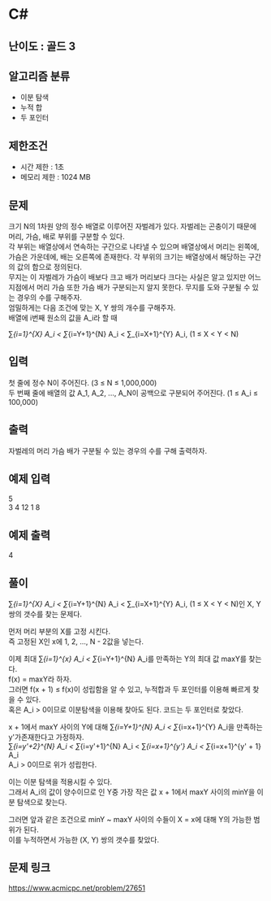 # C#

## 난이도 : 골드 3

## 알고리즘 분류
  - 이분 탐색
  - 누적 합
  - 두 포인터

## 제한조건
  - 시간 제한 : 1초
  - 메모리 제한 : 1024 MB

## 문제
크기 N의 1차원 양의 정수 배열로 이루어진 자벌레가 있다. 자벌레는 곤충이기 때문에 머리, 가슴, 배로 부위를 구분할 수 있다.<br/>
각 부위는 배열상에서 연속하는 구간으로 나타낼 수 있으며 배열상에서 머리는 왼쪽에, 가슴은 가운데에, 배는 오른쪽에 존재한다. 각 부위의 크기는 배열상에서 해당하는 구간의 값의 합으로 정의된다.<br/>
무지는 이 자벌레가 가슴이 배보다 크고 배가 머리보다 크다는 사실은 알고 있지만 어느 지점에서 머리 가슴 또한 가슴 배가 구분되는지 알지 못한다. 무지를 도와 구분될 수 있는 경우의 수를 구해주자.<br/>
엄밀하게는 다음 조건에 맞는 X, Y 쌍의 개수를 구해주자.<br/>
배열에 i번째 원소의 값을 A_i라 할 때<br/>


∑_{i=1}^{X} A_i < ∑_{i=Y+1}^{N} A_i < ∑_{i=X+1}^{Y} A_i, (1 ≤ X < Y < N)


## 입력
첫 줄에 정수 N이 주어진다. (3 ≤ N ≤ 1,000,000)<br/>
두 번째 줄에 배열의 값 A_1, A_2, ..., A_N이 공백으로 구분되어 주어진다. (1 ≤ A_i ≤ 100,000)<br/>


## 출력
자벌레의 머리 가슴 배가 구분될 수 있는 경우의 수를 구해 출력하자.<br/>


## 예제 입력
5<br>
3 4 12 1 8<br>


## 예제 출력
4<br>


## 풀이
∑_{i=1}^{X} A_i < ∑_{i=Y+1}^{N} A_i < ∑_{i=X+1}^{Y} A_i, (1 ≤ X < Y < N)인 X, Y 쌍의 갯수를 찾는 문제다.<br/>


먼저 머리 부분의 X를 고정 시킨다.<br/>
즉 고정된 X인 x에 1, 2, ..., N - 2값을 넣는다.<br/>


이제 최대 ∑_{i=1}^{x} A_i < ∑_{i=Y+1}^{N} A_i를 만족하는 Y의 최대 값 maxY를 찾는다.<br/>
f(x) = maxY라 하자.<br/>
그러면 f(x + 1) ≤ f(x)이 성립함을 알 수 있고, 누적합과 두 포인터를 이용해 빠르게 찾을 수 있다.<br/>
혹은 A_i > 0이므로 이분탐색을 이용해 찾아도 된다. 코드는 두 포인터로 찾았다.<br/>


x + 1에서 maxY 사이의 Y에 대해 ∑_{i=Y+1}^{N} A_i < ∑_{i=x+1}^{Y} A_i을 만족하는 y'가존재한다고 가정하자.<br/>
∑_{i=y'+2}^{N} A_i < ∑_{i=y'+1}^{N} A_i < ∑_{i=x+1}^{y'} A_i < ∑_{i=x+1}^{y' + 1} A_i<br/>
A_i > 0이므로 위가 성립한다.<br/>


이는 이분 탐색을 적용시킬 수 있다.<br/>
그래서 A_i의 값이 양수이므로 인 Y중 가장 작은 값 x + 1에서 maxY 사이의 minY을 이분 탐색으로 찾는다.<br/> 


그러면 앞과 같은 조건으로 minY ~ maxY 사이의 수들이 X = x에 대해 Y의 가능한 범위가 된다.<br/>
이를 누적하면서 가능한 (X, Y) 쌍의 갯수를 찾았다.<br/>


## 문제 링크
https://www.acmicpc.net/problem/27651